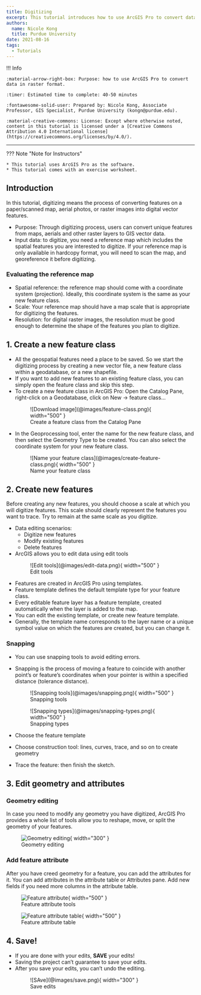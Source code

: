 ```yaml
---
title: Digitizing
excerpt: This tutorial introduces how to use ArcGIS Pro to convert data in raster format, such as scanned maps or aerial imagery, into vector data, like points, lines, and polygons. 
authors:
  name: Nicole Kong
  title: Purdue University
date: 2021-08-16
tags:
  - Tutorials
---
```

!!! Info

	:material-arrow-right-box: Purpose: how to use ArcGIS Pro to convert data in raster format.
	
	:timer: Estimated time to complete: 40-50 minutes

	:fontawesome-solid-user: Prepared by: Nicole Kong, Associate Professor, GIS Specialist, Purdue University (kongn@purdue.edu). 

	:material-creative-commons: License: Except where otherwise noted, content in this tutorial is licensed under a [Creative Commons Attribution 4.0 International license](https://creativecommons.org/licenses/by/4.0/).

------------------------------

??? Note "Note for Instructors"

	* This tutorial uses ArcGIS Pro as the software.
	* This tutorial comes with an exercise worksheet.	

## Introduction

In this tutorial, digitizing means the process of converting features on a paper/scanned map, aerial photos, or raster images into digital vector features. 

* Purpose: Through digitizing process, users can convert unique features from maps, aerials and other raster layers to GIS vector data.
* Input data: to digitize, you need a reference map which includes the spatial features you are interested to digitize. If your reference map is only available in hardcopy format, you will need to scan the  map, and georeference it before digitizing.

### Evaluating the reference map

* Spatial reference: the reference map should come with a coordinate system (projection). Ideally, this coordinate system is the same as your new feature class.
* Scale: Your reference map should have a map scale that is appropriate for digitizing the features.
* Resolution: for digital raster images, the resolution must be good enough to determine the shape of the features you plan to digitize.

## 1. Create a new feature class

* All the geospatial features need a place to be saved. So we start the digitizing process by creating a new vector file, a new feature class within a geodatabase, or a new shapefile.
* If you want to add new features to an existing feature class, you can simply open the feature class and skip this step.
* To create a new feature class in ArcGIS Pro: Open the Catalog Pane, right-click on a Geodatabase, click on New -> feature class...
    <figure markdown>
     ![Download image](@images/feature-class.png){ width="500" }
     <figcaption>Create a feature class from the Catalog Pane</figcaption>
    </figure>
 * In the Geoprocessing tool, enter the name for the new feature class, and then select the Geometry Type to be created. You can also select the coordinate system for your new feature class.
    <figure markdown>
     ![Name your feature class](@images/create-feature-class.png){ width="500" }
     <figcaption>Name your feature class</figcaption>
    </figure>


## 2. Create new features

Before creating any new features, you should choose a scale at which you will digitize features. This scale should clearly represent the features you want to trace. Try to remain at the same scale as you digitize.

* Data editing scenarios:
	* Digitize new features
	* Modify existing features
	* Delete features
* ArcGIS allows you to edit data using edit tools
    <figure markdown>
     ![Edit tools](@images/edit-data.png){ width="500" }
     <figcaption>Edit tools</figcaption>
    </figure>
* Features are created in ArcGIS Pro using templates.
* Feature template defines the default template type for your feature class.
* Every editable feature layer has a feature template, created automatically when the layer is added to the map.
* You can edit the existing template, or create new feature template.
* Generally, the template name corresponds to the layer name or a unique symbol value on which the features are created, but you can change it. 

### Snapping

* You can use snapping tools to avoid editing errors. 
* Snapping is the process of moving a feature to coincide with another point’s or feature’s coordinates when your pointer is within a specified distance (tolerance distance). 
    <figure markdown>
     ![Snapping tools](@images/snapping.png){ width="500" }
     <figcaption>Snapping tools</figcaption>
    </figure>
    
    <figure markdown>
     ![Snapping types](@images/snapping-types.png){ width="500" }
     <figcaption>Snapping types</figcaption>
    </figure>
    
* Choose the feature template
* Choose construction tool: lines, curves, trace, and so on to create geometry
* Trace the feature: then finish the sketch.

## 3. Edit geometry and attributes

### Geometry editing

In case you need to modify any geometry you have digitized, ArcGIS Pro provides a whole list of tools allow you to reshape, move, or split the geometry of your features.
    <figure markdown>
     ![Geometry editing](@images/geometry-editing.png){ width="300" }
     <figcaption>Geometry editing</figcaption>
    </figure>


### Add feature attribute

After you have creed geometry for a feature, you can add the attributes for it. You can add attributes in the attribute table or Attributes pane. Add new fields if you need more columns in the attribute table.
    <figure markdown>
     ![Feature attribute](@images/feature-attribute.png){ width="500" }
     <figcaption>Feature attribute tools</figcaption>
    </figure>
    <figure markdown>
     ![Feature attribute table](@images/feature-attribute-table.png){ width="500" }
     <figcaption>Feature attribute table</figcaption>
    </figure>

## 4. Save!

* If you are done with your edits, **SAVE** your edits!
* Saving the project can’t guarantee to save your edits.
* After you save your edits, you can’t undo the editing.
    <figure markdown>
     ![SAve](@images/save.png){ width="300" }
     <figcaption>Save edits</figcaption>
    </figure>










